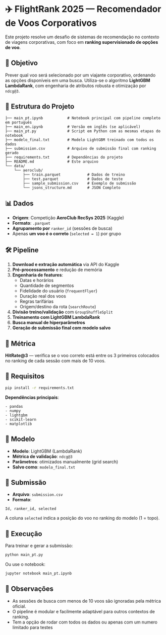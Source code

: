 # ✈️ FlightRank 2025 — Recomendador de Voos Corporativos

Este projeto resolve um desafio de sistemas de recomendação no contexto de viagens corporativas, com foco em **ranking supervisionado de opções de voo**.

## 🎯 Objetivo

Prever qual voo será selecionado por um viajante corporativo, ordenando as opções disponíveis em uma busca. Utiliza-se o algoritmo **LightGBM LambdaRank**, com engenharia de atributos robusta e otimização por `ndcg@3`.

## 📁 Estrutura do Projeto

```
├── main_pt.ipynb           # Notebook principal com pipeline completo em português
├── main_en.ipynb           # Versão em inglês (se aplicável)
├── main_pt.py              # Script em Python com as mesmas etapas do notebook
├── modelo_final.txt        # Modelo LightGBM treinado com todos os dados
├── submission.csv          # Arquivo de submissão final com ranking gerado
├── requirements.txt        # Dependências do projeto
├── README.md               # Este arquivo
└── data/
    └── aeroclub/
        ├── train.parquet            # Dados de treino
        ├── test.parquet             # Dados de teste
        ├── sample_submission.csv    # Exemplo de submissão
        └── jsons_structure.md       # JSON Completo
```

## 📊 Dados

- **Origem**: Competição **AeroClub RecSys 2025** (Kaggle)
- **Formato**: `.parquet`
- **Agrupamento por** `ranker_id` (sessões de busca)
- Apenas **um voo é o correto** (`selected = 1`) por grupo

## 🛠️ Pipeline

1. **Download e extração automática** via API do Kaggle  
2. **Pré-processamento** e redução de memória  
3. **Engenharia de features**:
   - Datas e horários  
   - Quantidade de segmentos  
   - Fidelidade do usuário (`frequentFlyer`)  
   - Duração real dos voos  
   - Regras tarifárias  
   - Origem/destino da rota (`searchRoute`)  
4. **Divisão treino/validação** com `GroupShuffleSplit`  
5. **Treinamento com LightGBM LambdaRank**  
6. **Busca manual de hiperparâmetros**  
7. **Geração de submissão final com modelo salvo**  

## 📏 Métrica

**HitRate@3** — verifica se o voo correto está entre os 3 primeiros colocados no ranking de cada sessão com mais de 10 voos.

## 🧪 Requisitos

```bash
pip install -r requirements.txt
```

**Dependências principais**:

```text
- pandas
- numpy
- lightgbm
- scikit-learn
- matplotlib
```

## 🧠 Modelo

- **Modelo**: LightGBM (LambdaRank)  
- **Métrica de validação**: `ndcg@3`  
- **Parâmetros**: otimizados manualmente (grid search)  
- **Salvo como**: `modelo_final.txt`

## 📝 Submissão

- **Arquivo**: `submission.csv`  
- **Formato**:

```csv
Id, ranker_id, selected
```

A coluna `selected` indica a posição do voo no ranking do modelo (1 = topo).

## 🔄 Execução

Para treinar e gerar a submissão:

```bash
python main_pt.py
```

Ou use o notebook:

```bash
jupyter notebook main_pt.ipynb
```

## 🧩 Observações

- As sessões de busca com menos de 10 voos são ignoradas pela métrica oficial.  
- O pipeline é modular e facilmente adaptável para outros contextos de ranking.
- Tem a opção de rodar com todos os dados ou apenas com um numero limitado para testes